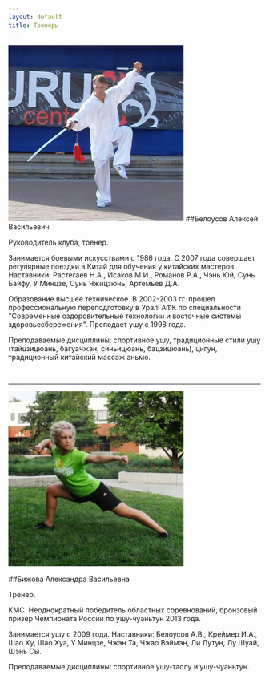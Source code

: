 ```yaml
---
layout: default
title: Тренеры
---
```

<img src='/huabao/ren/belousov.jpg' alt='А.В. Белоусов' width='350' class='text-left'>
##Белоусов Алексей Васильевич

Руководитель клуба, тренер.

Занимается боевыми искусствами с 1986 года. С 2007 года совершает регулярные поездки в Китай для обучения у китайских мастеров. Наставники: Растегаев Н.А., Исаков М.И., Романов Р.А., Чэнь Юй, Сунь Байфу, У Минцзе, Сунь Чжицзюнь, Артемьев Д.А.

Образование высшее техническое. В 2002-2003 гг. прошел профессиональную переподготовку в УралГАФК по специальности "Современные оздоровительные технологии и восточные системы здоровьесбережения". Преподает ушу с 1998 года.

Преподаваемые дисциплины: спортивное ушу, традиционные стили ушу (тайцзицюань, багуачжан, синьицюань, бацзицюань), цигун, традиционный китайский массаж аньмо.

<br clear='left'>
<hr>
<img src='/huabao/ren/bizhova.jpg' alt='А.В. Бижова' width='350' class='text-left'>

##Бижова Александра Васильевна

Тренер.

КМС. Неоднократный победитель областных соревнований, бронзовый призер Чемпионата России по ушу-чуаньтун 2013 года.

Занимается ушу с 2009 года. Наставники: Белоусов А.В., Креймер И.А., Шао Ху, Шао Хуа, У Минцзе, Чжэн Та, Чжао Вэймэн, Ли Лутун, Лу Шуай, Шэнь Сы.

Преподаваемые дисциплины: спортивное ушу-таолу и ушу-чуаньтун.
